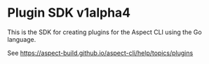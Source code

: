 # Plugin SDK v1alpha4

This is the SDK for creating plugins for the Aspect CLI using the Go language.

See https://aspect-build.github.io/aspect-cli/help/topics/plugins
